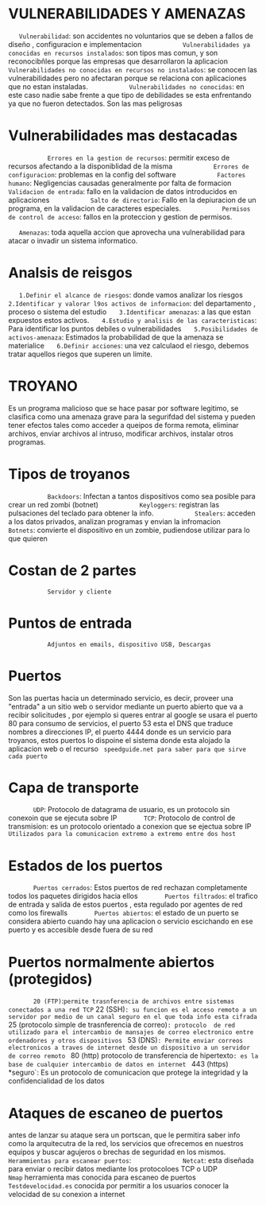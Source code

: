 # VULNERABILIDADES Y AMENAZAS

`   Vulnerabilidad`: son accidentes no voluntarios que se deben a fallos de diseño , configuracion e implementacion
`           Vulnerabilidades ya conocidas en recursos instalados`: son tipos mas comun, y son reconocibñles porque las empresas que        desarrollaron la aplicacion
`           Vulnerabilidades no conocidas en recursos no instalados`: se conocen las vulnerabilidades pero no afectaran porque se relaciona con aplicaciones que no estan instaladas.
`           Vulnerabilidades no conocidas`: en este caso nadie sabe frente a que tipo de debilidades se esta enfrentando ya que no fueron detectados. Son las mas peligrosas
#       Vulnerabilidades mas destacadas
`           Errores en la gestion de recursos`: permitir exceso de recursos afectando a la disponiblidad de la misma
`           Errores de configuracion`: problemas en la config del software
`           Factores humano`: Negligencias causadas generalmente por falta de formacion
`           Validacion de entrada`: fallo en la validacion de datos introducidos en aplicaciones
`           Salto de directorio`: Fallo en la depiuracion de un programa, en la validacion de caracteres especiales.
`           Permisos de control de acceso`: fallos en la proteccion y gestion de permisos.

`   Amenazas`: toda aquella accion que aprovecha una vulnerabilidad para atacar o invadir un sistema informatico.

# Analsis de reisgos
`   1.Definir el alcance de riesgos`: donde vamos analizar los riesgos
`   2.Identificar y valorar l9os activos de informacion`: del departamento , proceso o sistema del estudio
`   3.Identificar amenazas`: a las que estan expuestos estos activos.
`   4.Estudio y analisis de las caracteristicas`: Para identificar los puntos debiles o vulnerabilidades
`   5.Posibilidades de activos-amenaza`: Estimados la probabilidad de que la amenaza se materialice
`   6.Definir acciones`: una vez calculaod el riesgo, debemos tratar aquellos riegos que superen un limite.

# TROYANO 
Es un programa malicioso que se hace pasar por software legitimo, se clasifica como una amenaza grave para la segurifdad del sistema
y pueden tener efectos tales como acceder a queipos de forma remota, eliminar archivos, enviar archivos al intruso, modificar archivos, instalar otros programas.
#       Tipos de troyanos
`           Backdoors`: Infectan a tantos dispositivos como sea posible para crear un red zombi (botnet)
`           Keyloggers`: registran las pulsaciones del teclado para obtener la info.
`           Stealers`: acceden a los datos privados, analizan programas y envian la infromacion
`           Botnets`: convierte el dispositivo en un zombie, pudiendose utilizar para lo que quieren 

#       Costan de 2 partes
`           Servidor y cliente`
#       Puntos de entrada
`           Adjuntos en emails, dispositivo USB, Descargas`

# Puertos
Son las puertas hacia un determinado servicio, es decir, proveer una "entrada" a un sitio web o servidor mediante un puerto abierto que va a recibir solicitudes , por ejemplo si queres entrar al google se usara el puerto 80 para consumo de servicios, el puerto 53 esta el DNS que traduce nombres a direcciones IP, el puerto 4444 donde es un servicio para troyanos,  estos puertos  lo dispoine el sistema donde esta alojado la aplicacion web o el recurso 
` speedguide.net para saber para que sirve cada puerto`

#   Capa de transporte
`       UDP`: Protocolo de datagrama de usuario, es un protocolo sin conexoin que se ejecuta sobre IP
`       TCP`:  Protocolo de control de transmision: es un protocolo orientado a conexion que se ejectua sobre IP
`     Utilizados para la comunicacion extremo a extremo entre dos host`

#   Estados de los puertos
`       Puertos cerrados`: Estos puertos de red rechazan completamente todos los paquetes dirigidos hacia ellos 
`       Puertos filtrados`: el trafico de entrada y salida de estos puertos , esta regulado por agentes de red como los firewalls
`       Puertos abiertos`: el estado de un puerto se considera abierto cuando hay una aplicacion o servicio escichando en ese puerto y es accesible desde fuera de su red

#   Puertos normalmente abiertos (protegidos)
`       20 (FTP)`:` permite trasnferencia de archivos entre sistemas conectados a una red TCP
`       22 (SSH)`: su funcion es el acceso remoto a un servidor por medio de un canal seguro en el que toda info esta cifrada
`       25 (protocolo simple de trasnferencia de correo)`: protocolo  de red utilizado para el intercambio de mansajes de correo electronico entre ordenadores y otros dispositivos
`       53 (DNS)`: Permite enviar correos electronicos a traves de internet desde un dispositivo a un servidor de correo remoto
`       80 (http) protocolo de transferencia de hipertexto`: es la base de cualquier intercambio de datos en internet
`       443 (https) *seguro`: Es un protocolo de comunicacion que protege la integridad y la confidencialidad de los datos 

#   Ataques de escaneo de puertos
antes de lanzar su ataque sera un portscan, que le permitira saber info como la arquitecutra de la red, los servicios que ofrecemos en nuestros equipos y buscar agujeros o brechas de seguridad en los mismos.
`       Herammientas para escanear puertos`:
`              Netcat`: esta diseñada para enviar o recibir datos mediante los protocoloes TCP o UDP
`              Nmap` herramienta mas conocida para escaneo de puertos
`              Testdevelocidad.es` conocida por permitir a los usuarios conocer la velocidad de su conexion a internet 

 


 
